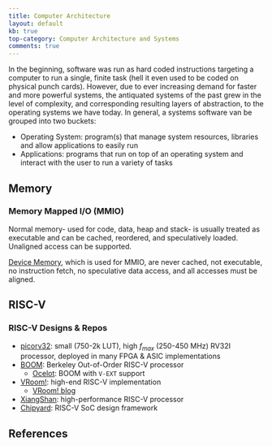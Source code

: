 ```yaml
---
title: Computer Architecture
layout: default
kb: true
top-category: Computer Architecture and Systems
comments: true
---
```


In the beginning, software was run as hard coded instructions targeting a computer to run a single, finite task (hell it even used to be coded on physical punch cards). However, due to ever increasing demand for faster and more powerful systems, the antiquated systems of the past grew in the level of complexity, and corresponding resulting layers of abstraction, to the operating systems we have today. In general, a systems software van be grouped into two buckets:
* Operating System: program(s) that manage system resources, libraries and allow applications to easily run
* Applications: programs that run on top of an operating system and interact with the user to run a variety of tasks


## Memory

### Memory Mapped I/O (MMIO)

Normal memory- used for code, data, heap and stack- is usually treated as executable and can be cached, reordered, and speculatively loaded. Unaligned access can be supported.

[Device Memory](https://developer.arm.com/documentation/ka004708/latest), which is used for MMIO, are never cached, not executable, no instruction fetch, no speculative data access, and all accesses must be aligned.


## RISC-V

### RISC-V Designs & Repos

* [picorv32](https://github.com/YosysHQ/picorv32): small (750-2k LUT), high $f_{max}$ (250-450 MHz) RV32I processor, deployed in many FPGA & ASIC implementations
* [BOOM](https://github.com/riscv-boom/riscv-boom): Berkeley Out-of-Order RISC-V processor
  * [Ocelot](https://github.com/tenstorrent/riscv-ocelot): BOOM with `V-EXT` support
* [VRoom!](https://github.com/MoonbaseOtago/vroom): high-end RISC-V implementation
  * [VRoom! blog](https://moonbaseotago.github.io/)
* [XiangShan](https://github.com/OpenXiangShan/XiangShan): high-performance RISC-V processor
* [Chipyard](https://github.com/ucb-bar/chipyard): RISC-V SoC design framework

## References
